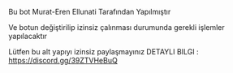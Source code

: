 Bu bot Murat-Eren Ellunati Tarafından Yapılmıştır

Ve botun değiştirilip izinsiz çalınması durumunda gerekli işlemler yapılacaktır

Lütfen bu alt yapıyı izinsiz paylaşmayınız DETAYLI BILGI : https://discord.gg/39ZTVHeBuQ